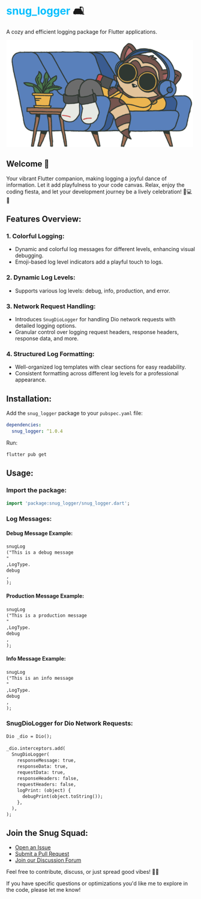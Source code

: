# <span style="color:#00bfff;">snug_logger</span> 🛋️

A cozy and efficient logging package for Flutter applications.

![Snug Logger Gif](assets/gif/snug-logger.gif)

## Welcome 🚀

Your vibrant Flutter companion, making logging a joyful dance of information. Let it add playfulness
to your code canvas. Relax, enjoy the coding fiesta, and let your development journey be a lively
celebration! 🌟💻🎉

## Features Overview:

### 1. Colorful Logging:

- Dynamic and colorful log messages for different levels, enhancing visual debugging.
- Emoji-based log level indicators add a playful touch to logs.

### 2. Dynamic Log Levels:

- Supports various log levels: debug, info, production, and error.

### 3. Network Request Handling:

- Introduces `SnugDioLogger` for handling Dio network requests with detailed logging options.
- Granular control over logging request headers, response headers, response data, and more.

### 4. Structured Log Formatting:

- Well-organized log templates with clear sections for easy readability.
- Consistent formatting across different log levels for a professional appearance.

## Installation:

Add the `snug_logger` package to your `pubspec.yaml` file:

```yaml
dependencies:
  snug_logger: ^1.0.4
```

Run:

```bash
flutter pub get
```

## Usage:

### Import the package:

```dart
import 'package:snug_logger/snug_logger.dart';
```

### Log Messages:

#### Debug Message Example:

```
snugLog
("This is a debug message
"
,LogType.
debug
,
);
```

#### Production Message Example:

```
snugLog
("This is a production message
"
,LogType.
debug
,
);
```

#### Info Message Example:

```
snugLog
("This is an info message
"
,LogType.
debug
,
);
```

### SnugDioLogger for Dio Network Requests:

```
Dio _dio = Dio();

_dio.interceptors.add(
  SnugDioLogger(
    responseMessage: true,
    responseData: true,
    requestData: true,
    responseHeaders: false,
    requestHeaders: false,
    logPrint: (object) {
      debugPrint(object.toString());
    },
  ),
);
```

## Join the Snug Squad:

- [Open an Issue](link_to_issue_tracker)
- [Submit a Pull Request](link_to_pull_request_guidelines)
- [Join our Discussion Forum](link_to_forum)

Feel free to contribute, discuss, or just spread good vibes! 🚀✨

If you have specific questions or optimizations you'd like me to explore in the code, please let me
know!